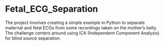 # Fetal_ECG_Separation
The project involves creating a simple example in Python to separate maternal and fetal ECGs from some recordings taken on the mother’s belly. The challenge centers around using ICA (Independent Component Analysis) for blind source separation. 
